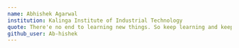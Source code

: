 ```yaml
---
name: Abhishek Agarwal 
institution: Kalinga Institute of Industrial Technology 
quote: There'e no end to learning new things. So keep learning and keep contributing!! 
github_user: Ab-hishek
---
```

